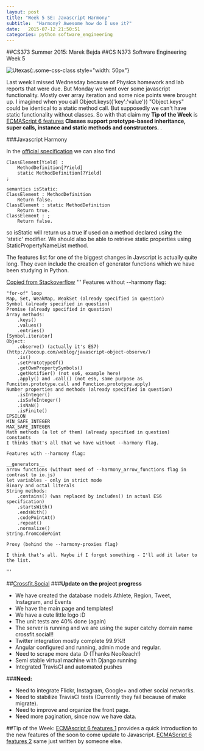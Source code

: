 ```yaml
---
layout: post
title: "Week 5 SE: Javascript Harmony"
subtitle:  "Harmony? Awesome how do I use it?"
date:   2015-07-12 21:50:51
categories: python software_engineering
---
```


##CS373 Summer 2015: Marek Bejda
##CS N373 Software Engineering Week 5

 ![Utexas](https://www.utexas.edu/sites/default/files/images/Trademarked_Silhouette2.jpg){:.some-css-class style="width: 50px"} 

Last week I missed Wednesday because of Physics homework and lab reports that were due. But Monday we went over some javascript functionality. Mostly over array iteration and some nice points were brought up. I imagined when you call Object.keys({'key':'value'}) "Object.keys" could be identical to a static method call. But supposedly we can't have static functionality without classes. So with that claim my __Tip of the Week__ is [ECMAScript 6 features][featuresOne] __Classes support prototype-based inheritance, super calls, instance and static methods and constructors.__ . 

###Javascript Harmony 

In the [official specification][specification] we can also find 

	ClassElement[Yield] :
		MethodDefinition[?Yield]
		static MethodDefinition[?Yield]
	;

	semantics isStatic:
	ClassElement : MethodDefinition
		Return false.
	ClassElement : static MethodDefinition
		Return true.
	ClassElement : ;
		Return false.

so isStatic will return us a true if used on a method declared using the 'static' modifier. 
We should also be able to retrieve static properties using StaticPropertyNameList method.

The features list for one of the biggest changes in Javscript is actually quite long. They even include the creation of generator functions which we have been studying in Python. 

[Copied from Stackoverflow][ecmafeatures]
'''
	Features without --harmony flag:

	"for-of" loop
	Map, Set, WeakMap, WeakSet (already specified in question)
	Symbol (already specified in question)
	Promise (already specified in question)
	Array methods:
		.keys()
		.values()
		.entries()
	[Symbol.iterator]
	Object:
		.observe() (actually it's ES7) (http://bocoup.com/weblog/javascript-object-observe/)
		.is()
		.setPrototypeOf()
		.getOwnPropertySymbols()
		.getNotifier() (not es6, example here)
		.apply() and .call() (not es6, same purpose as Funciton.prototype.call and Function.prototype.apply)
	Number properties and methods (already specified in question)
		.isInteger()
		.isSafeInteger()
		.isNaN()
		.isFinite()
	EPSILON
	MIN_SAFE_INTEGER
	MAX_SAFE_INTEGER
	Math methods (a lot of them) (already specified in question)
	constants
	I thinks that's all that we have without --harmony flag.

	Features with --harmony flag:

	__generators__
	arrow functions (without need of --harmony_arrow_functions flag in contrast to io.js)
	let variables - only in strict mode
	Binary and octal literals
	String methods:
		.contains() (was replaced by includes() in actual ES6 specification)
		.startsWith()
		.endsWith()
		.codePointAt()
		.repeat()
		.normalize()
	String.fromCodePoint

	Proxy (behind the --harmony-proxies flag)

	I think that's all. Maybe if I forgot something - I'll add it later to the list.

'''


##[Crossfit.Social][social]
###__Update on the project progress__
+ We have created the database models Athlete, Region, Tweet, Instagram, and Events  
+ We have the main page and templates!   
+ We have a cute little logo :D  
+ The unit tests are 40% done   (again)
+ The server is running and we are using the super catchy domain name crossfit.social!!   
+ Twitter integration mostly complete 99.9%!!  
+ Angular configured and running, admin mode and regular. 
+ Need to scrape more data :D (Thanks NeoReach!)
+ Semi stable virtual machine with Django running
+ Integrated TravisCI and automated pushes

 ###__Need:__  
+ Need to integrate Flickr, Instagram, Google+ and other social networks.
+ Need to stabilize TravisCI tests (Currently they fail because of make migrate).
+ Need to improve and organize the front page.  
+ Need more pagination, since now we have data.


##Tip of the Week:
[ECMAscript 6 features 1][featuresOne] provides a quick introduction to the new features of the soon to come update to Javascript. 
[ECMAScript 6 features 2][featuresTwo] same just written by someone else. 

[featuresTwo]:https://github.com/lukehoban/es6features#classes
[featuresOne]:https://github.com/lukehoban/es6features/blob/master/README.md
[specification]: http://www.ecma-international.org/ecma-262/6.0/
[ecmafeatures]: http://stackoverflow.com/questions/28388885/ecmascript-6-features-available-in-node-js-0-12
[social]:http://crossfit.social